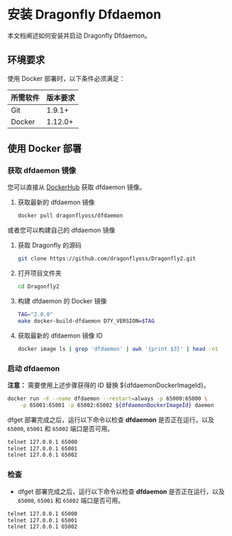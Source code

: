 # 安装 Dragonfly Dfdaemon

本文档阐述如何安装并启动 Dragonfly Dfdaemon。

## 环境要求

使用 Docker 部署时，以下条件必须满足：

| 所需软件 | 版本要求 |
| -------- | -------- |
| Git      | 1.9.1+   |
| Docker   | 1.12.0+  |

## 使用 Docker 部署

### 获取 dfdaemon 镜像

您可以直接从 [DockerHub](https://hub.docker.com/) 获取 dfdaemon 镜像。

1. 获取最新的 dfdaemon 镜像

   ```sh
   docker pull dragonflyoss/dfdaemon
   ```

或者您可以构建自己的 dfdaemon 镜像

1. 获取 Dragonfly 的源码

   ```sh
   git clone https://github.com/dragonflyoss/Dragonfly2.git
   ```

2. 打开项目文件夹

   ```sh
   cd Dragonfly2
   ```

3. 构建 dfdaemon 的 Docker 镜像

   ```sh
   TAG="2.0.0"
   make docker-build-dfdaemon D7Y_VERSION=$TAG
   ```

4. 获取最新的 dfdaemon 镜像 ID

   ```sh
   docker image ls | grep 'dfdaemon' | awk '{print $3}' | head -n1
   ```

### 启动 dfdaemon

**注意：** 需要使用上述步骤获得的 ID 替换 ${dfdaemonDockerImageId}。

```sh
docker run -d --name dfdaemon --restart=always -p 65000:65000 \
    -p 65001:65001 -p 65002:65002 ${dfdaemonDockerImageId} daemon
```

dfget 部署完成之后，运行以下命令以检查 **dfdaemon** 是否正在运行，以及 `65000`, `65001` 和 `65002` 端口是否可用。

```sh
telnet 127.0.0.1 65000
telnet 127.0.0.1 65001
telnet 127.0.0.1 65002
```

### 检查

- dfget 部署完成之后，运行以下命令以检查 **dfdaemon** 是否正在运行，以及 `65000`, `65001` 和 `65002` 端口是否可用。

```sh
telnet 127.0.0.1 65000
telnet 127.0.0.1 65001
telnet 127.0.0.1 65002
```

